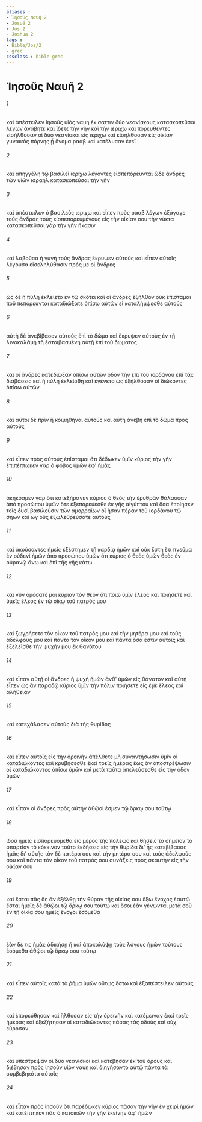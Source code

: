 ```yaml
---
aliases : 
- Ἰησοῦς Ναυῆ 2
- Josué 2
- Jos 2
- Joshua 2
tags : 
- Bible/Jos/2
- grec
cssclass : bible-grec
---
```


# Ἰησοῦς Ναυῆ 2

###### 1
καὶ ἀπέστειλεν ἰησοῦς υἱὸς ναυη ἐκ σαττιν δύο νεανίσκους κατασκοπεῦσαι λέγων ἀνάβητε καὶ ἴδετε τὴν γῆν καὶ τὴν ιεριχω καὶ πορευθέντες εἰσήλθοσαν οἱ δύο νεανίσκοι εἰς ιεριχω καὶ εἰσήλθοσαν εἰς οἰκίαν γυναικὸς πόρνης ᾗ ὄνομα ρααβ καὶ κατέλυσαν ἐκεῖ
###### 2
καὶ ἀπηγγέλη τῷ βασιλεῖ ιεριχω λέγοντες εἰσπεπόρευνται ὧδε ἄνδρες τῶν υἱῶν ισραηλ κατασκοπεῦσαι τὴν γῆν
###### 3
καὶ ἀπέστειλεν ὁ βασιλεὺς ιεριχω καὶ εἶπεν πρὸς ρααβ λέγων ἐξάγαγε τοὺς ἄνδρας τοὺς εἰσπεπορευμένους εἰς τὴν οἰκίαν σου τὴν νύκτα κατασκοπεῦσαι γὰρ τὴν γῆν ἥκασιν
###### 4
καὶ λαβοῦσα ἡ γυνὴ τοὺς ἄνδρας ἔκρυψεν αὐτοὺς καὶ εἶπεν αὐτοῖς λέγουσα εἰσεληλύθασιν πρός με οἱ ἄνδρες
###### 5
ὡς δὲ ἡ πύλη ἐκλείετο ἐν τῷ σκότει καὶ οἱ ἄνδρες ἐξῆλθον οὐκ ἐπίσταμαι ποῦ πεπόρευνται καταδιώξατε ὀπίσω αὐτῶν εἰ καταλήμψεσθε αὐτούς
###### 6
αὐτὴ δὲ ἀνεβίβασεν αὐτοὺς ἐπὶ τὸ δῶμα καὶ ἔκρυψεν αὐτοὺς ἐν τῇ λινοκαλάμῃ τῇ ἐστοιβασμένῃ αὐτῇ ἐπὶ τοῦ δώματος
###### 7
καὶ οἱ ἄνδρες κατεδίωξαν ὀπίσω αὐτῶν ὁδὸν τὴν ἐπὶ τοῦ ιορδάνου ἐπὶ τὰς διαβάσεις καὶ ἡ πύλη ἐκλείσθη καὶ ἐγένετο ὡς ἐξήλθοσαν οἱ διώκοντες ὀπίσω αὐτῶν
###### 8
καὶ αὐτοὶ δὲ πρὶν ἢ κοιμηθῆναι αὐτούς καὶ αὐτὴ ἀνέβη ἐπὶ τὸ δῶμα πρὸς αὐτοὺς
###### 9
καὶ εἶπεν πρὸς αὐτούς ἐπίσταμαι ὅτι δέδωκεν ὑμῖν κύριος τὴν γῆν ἐπιπέπτωκεν γὰρ ὁ φόβος ὑμῶν ἐφ' ἡμᾶς
###### 10
ἀκηκόαμεν γὰρ ὅτι κατεξήρανεν κύριος ὁ θεὸς τὴν ἐρυθρὰν θάλασσαν ἀπὸ προσώπου ὑμῶν ὅτε ἐξεπορεύεσθε ἐκ γῆς αἰγύπτου καὶ ὅσα ἐποίησεν τοῖς δυσὶ βασιλεῦσιν τῶν αμορραίων οἳ ἦσαν πέραν τοῦ ιορδάνου τῷ σηων καὶ ωγ οὓς ἐξωλεθρεύσατε αὐτούς
###### 11
καὶ ἀκούσαντες ἡμεῖς ἐξέστημεν τῇ καρδίᾳ ἡμῶν καὶ οὐκ ἔστη ἔτι πνεῦμα ἐν οὐδενὶ ἡμῶν ἀπὸ προσώπου ὑμῶν ὅτι κύριος ὁ θεὸς ὑμῶν θεὸς ἐν οὐρανῷ ἄνω καὶ ἐπὶ τῆς γῆς κάτω
###### 12
καὶ νῦν ὀμόσατέ μοι κύριον τὸν θεόν ὅτι ποιῶ ὑμῖν ἔλεος καὶ ποιήσετε καὶ ὑμεῖς ἔλεος ἐν τῷ οἴκῳ τοῦ πατρός μου
###### 13
καὶ ζωγρήσετε τὸν οἶκον τοῦ πατρός μου καὶ τὴν μητέρα μου καὶ τοὺς ἀδελφούς μου καὶ πάντα τὸν οἶκόν μου καὶ πάντα ὅσα ἐστὶν αὐτοῖς καὶ ἐξελεῖσθε τὴν ψυχήν μου ἐκ θανάτου
###### 14
καὶ εἶπαν αὐτῇ οἱ ἄνδρες ἡ ψυχὴ ἡμῶν ἀνθ' ὑμῶν εἰς θάνατον καὶ αὐτὴ εἶπεν ὡς ἂν παραδῷ κύριος ὑμῖν τὴν πόλιν ποιήσετε εἰς ἐμὲ ἔλεος καὶ ἀλήθειαν
###### 15
καὶ κατεχάλασεν αὐτοὺς διὰ τῆς θυρίδος
###### 16
καὶ εἶπεν αὐτοῖς εἰς τὴν ὀρεινὴν ἀπέλθετε μὴ συναντήσωσιν ὑμῖν οἱ καταδιώκοντες καὶ κρυβήσεσθε ἐκεῖ τρεῖς ἡμέρας ἕως ἂν ἀποστρέψωσιν οἱ καταδιώκοντες ὀπίσω ὑμῶν καὶ μετὰ ταῦτα ἀπελεύσεσθε εἰς τὴν ὁδὸν ὑμῶν
###### 17
καὶ εἶπαν οἱ ἄνδρες πρὸς αὐτήν ἀθῷοί ἐσμεν τῷ ὅρκῳ σου τούτῳ
###### 18
ἰδοὺ ἡμεῖς εἰσπορευόμεθα εἰς μέρος τῆς πόλεως καὶ θήσεις τὸ σημεῖον τὸ σπαρτίον τὸ κόκκινον τοῦτο ἐκδήσεις εἰς τὴν θυρίδα δι' ἧς κατεβίβασας ἡμᾶς δι' αὐτῆς τὸν δὲ πατέρα σου καὶ τὴν μητέρα σου καὶ τοὺς ἀδελφούς σου καὶ πάντα τὸν οἶκον τοῦ πατρός σου συνάξεις πρὸς σεαυτὴν εἰς τὴν οἰκίαν σου
###### 19
καὶ ἔσται πᾶς ὃς ἂν ἐξέλθῃ τὴν θύραν τῆς οἰκίας σου ἔξω ἔνοχος ἑαυτῷ ἔσται ἡμεῖς δὲ ἀθῷοι τῷ ὅρκῳ σου τούτῳ καὶ ὅσοι ἐὰν γένωνται μετὰ σοῦ ἐν τῇ οἰκίᾳ σου ἡμεῖς ἔνοχοι ἐσόμεθα
###### 20
ἐὰν δέ τις ἡμᾶς ἀδικήσῃ ἢ καὶ ἀποκαλύψῃ τοὺς λόγους ἡμῶν τούτους ἐσόμεθα ἀθῷοι τῷ ὅρκῳ σου τούτῳ
###### 21
καὶ εἶπεν αὐτοῖς κατὰ τὸ ῥῆμα ὑμῶν οὕτως ἔστω καὶ ἐξαπέστειλεν αὐτούς
###### 22
καὶ ἐπορεύθησαν καὶ ἤλθοσαν εἰς τὴν ὀρεινὴν καὶ κατέμειναν ἐκεῖ τρεῖς ἡμέρας καὶ ἐξεζήτησαν οἱ καταδιώκοντες πάσας τὰς ὁδοὺς καὶ οὐχ εὕροσαν
###### 23
καὶ ὑπέστρεψαν οἱ δύο νεανίσκοι καὶ κατέβησαν ἐκ τοῦ ὄρους καὶ διέβησαν πρὸς ἰησοῦν υἱὸν ναυη καὶ διηγήσαντο αὐτῷ πάντα τὰ συμβεβηκότα αὐτοῖς
###### 24
καὶ εἶπαν πρὸς ἰησοῦν ὅτι παρέδωκεν κύριος πᾶσαν τὴν γῆν ἐν χειρὶ ἡμῶν καὶ κατέπτηκεν πᾶς ὁ κατοικῶν τὴν γῆν ἐκείνην ἀφ' ἡμῶν
